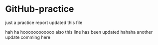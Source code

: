 # GitHub-practice
just a practice report
updated this file

hah ha hoooooooooooo also this line has been updated hahaha
another update comming here
